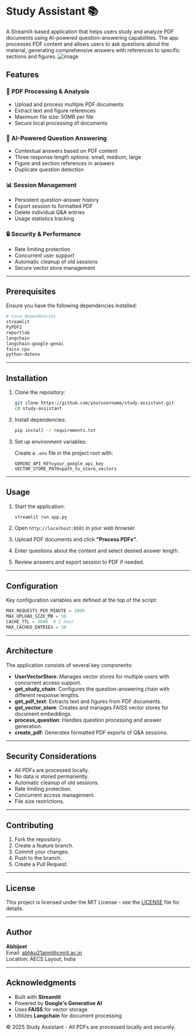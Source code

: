 # Study Assistant 📚

A Streamlit-based application that helps users study and analyze PDF documents using AI-powered question-answering capabilities. The app processes PDF content and allows users to ask questions about the material, generating comprehensive answers with references to specific sections and figures.
![image](https://github.com/user-attachments/assets/2a06e990-4a3d-4743-af04-68b736141e10)

## Features

### 📄 PDF Processing & Analysis
- Upload and process multiple PDF documents
- Extract text and figure references
- Maximum file size: 50MB per file
- Secure local processing of documents

### 🤖 AI-Powered Question Answering
- Contextual answers based on PDF content
- Three response length options: small, medium, large
- Figure and section references in answers
- Duplicate question detection

### 📊 Session Management
- Persistent question-answer history
- Export session to formatted PDF
- Delete individual Q&A entries
- Usage statistics tracking

### 🔒 Security & Performance
- Rate limiting protection
- Concurrent user support
- Automatic cleanup of old sessions
- Secure vector store management

---

## Prerequisites

Ensure you have the following dependencies installed:

```bash
# Core dependencies
streamlit
PyPDF2
reportlab
langchain
langchain-google-genai
faiss-cpu
python-dotenv
```

---

## Installation

1. Clone the repository:

   ```bash
   git clone https://github.com/yourusername/study-assistant.git
   cd study-assistant
   ```

2. Install dependencies:

   ```bash
   pip install -r requirements.txt
   ```

3. Set up environment variables:

   Create a `.env` file in the project root with:
   ```
   GEMINI_API_KEY=your_google_api_key
   VECTOR_STORE_PATH=path_to_store_vectors
   ```

---

## Usage

1. Start the application:
   ```bash
   streamlit run app.py
   ```

2. Open `http://localhost:8501` in your web browser.
3. Upload PDF documents and click **"Process PDFs"**.
4. Enter questions about the content and select desired answer length.
5. Review answers and export session to PDF if needed.

---

## Configuration

Key configuration variables are defined at the top of the script:
```python
MAX_REQUESTS_PER_MINUTE = 1000
MAX_UPLOAD_SIZE_MB = 50
CACHE_TTL = 3600  # 1 hour
MAX_CACHED_ENTRIES = 10
```

---

## Architecture

The application consists of several key components:
- **UserVectorStore**: Manages vector stores for multiple users with concurrent access support.
- **get_study_chain**: Configures the question-answering chain with different response lengths.
- **get_pdf_text**: Extracts text and figures from PDF documents.
- **get_vector_store**: Creates and manages FAISS vector stores for document embeddings.
- **process_question**: Handles question processing and answer generation.
- **create_pdf**: Generates formatted PDF exports of Q&A sessions.

---

## Security Considerations
- All PDFs are processed locally.
- No data is stored permanently.
- Automatic cleanup of old sessions.
- Rate limiting protection.
- Concurrent access management.
- File size restrictions.

---

## Contributing

1. Fork the repository.
2. Create a feature branch.
3. Commit your changes.
4. Push to the branch.
5. Create a Pull Request.

---

## License

This project is licensed under the MIT License - see the [LICENSE](LICENSE) file for details.

---

## Author

**Abhijeet**  
Email: [abhku21aiml@cmrit.ac.in](mailto:abhku21aiml@cmrit.ac.in)  
Location: AECS Layout, India  

---

## Acknowledgments
- Built with **Streamlit**
- Powered by **Google's Generative AI**
- Uses **FAISS** for vector storage
- Utilizes **Langchain** for document processing

© 2025 Study Assistant - All PDFs are processed locally and securely.

